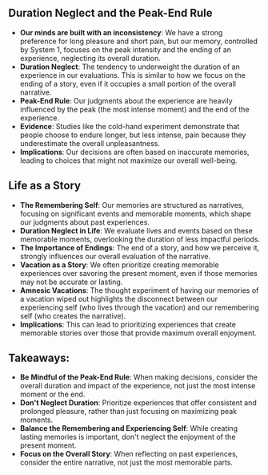 ## Duration Neglect and the Peak-End Rule

* **Our minds are built with an inconsistency**: We have a strong preference for long pleasure and short pain, but our memory, controlled by System 1, focuses on the peak intensity and the ending of an experience, neglecting its overall duration. 
* **Duration Neglect**: The tendency to underweight the duration of an experience in our evaluations. This is similar to how we focus on the ending of a story, even if it occupies a small portion of the overall narrative.
* **Peak-End Rule**: Our judgments about the experience are heavily influenced by the peak (the most intense moment) and the end of the experience. 
* **Evidence**: Studies like the cold-hand experiment demonstrate that people choose to endure longer, but less intense, pain because they underestimate the overall unpleasantness.  
* **Implications**:  Our decisions are often based on inaccurate memories, leading to choices that might not maximize our overall well-being. 

## Life as a Story

* **The Remembering Self**: Our memories are structured as narratives, focusing on significant events and memorable moments, which shape our judgments about past experiences.
* **Duration Neglect in Life**:  We evaluate lives and events based on these memorable moments, overlooking the duration of less impactful periods.  
* **The Importance of Endings**:  The end of a story, and how we perceive it, strongly influences our overall evaluation of the narrative.
* **Vacation as a Story**: We often prioritize creating memorable experiences over savoring the present moment, even if those memories may not be accurate or lasting. 
* **Amnesic Vacations**:  The thought experiment of having our memories of a vacation wiped out highlights the disconnect between our experiencing self (who lives through the vacation) and our remembering self (who creates the narrative).
* **Implications**: This can lead to prioritizing experiences that create memorable stories over those that provide maximum overall enjoyment.  

## Takeaways:

* **Be Mindful of the Peak-End Rule**: When making decisions, consider the overall duration and impact of the experience, not just the most intense moment or the end.
* **Don't Neglect Duration**:  Prioritize experiences that offer consistent and prolonged pleasure, rather than just focusing on maximizing peak moments. 
* **Balance the Remembering and Experiencing Self**:  While creating lasting memories is important, don't neglect the enjoyment of the present moment.
* **Focus on the Overall Story**:  When reflecting on past experiences, consider the entire narrative, not just the most memorable parts.